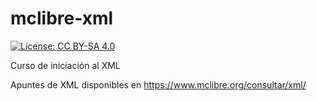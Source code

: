 # mclibre-xml

[![License: CC BY-SA 4.0](https://img.shields.io/badge/License-CC%20BY--SA%204.0-lightgrey.svg)](https://creativecommons.org/licenses/by-sa/4.0/deed.es_ES)

Curso de iniciación al XML

Apuntes de XML disponibles en https://www.mclibre.org/consultar/xml/

